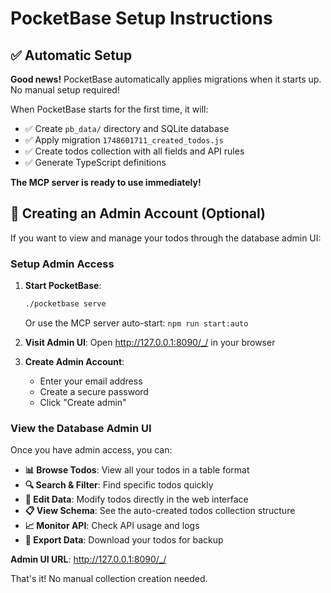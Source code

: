 # PocketBase Setup Instructions

## ✅ Automatic Setup

**Good news!** PocketBase automatically applies migrations when it starts up. No manual setup required!

When PocketBase starts for the first time, it will:

- ✅ Create `pb_data/` directory and SQLite database
- ✅ Apply migration `1748601711_created_todos.js`
- ✅ Create todos collection with all fields and API rules
- ✅ Generate TypeScript definitions

**The MCP server is ready to use immediately!**

## 🔧 Creating an Admin Account (Optional)

If you want to view and manage your todos through the database admin UI:

### Setup Admin Access

1. **Start PocketBase**:

   ```bash
   ./pocketbase serve
   ```

   Or use the MCP server auto-start: `npm run start:auto`

2. **Visit Admin UI**: Open http://127.0.0.1:8090/_/ in your browser

3. **Create Admin Account**:
   - Enter your email address
   - Create a secure password
   - Click "Create admin"

### View the Database Admin UI

Once you have admin access, you can:

- **📊 Browse Todos**: View all your todos in a table format
- **🔍 Search & Filter**: Find specific todos quickly
- **📝 Edit Data**: Modify todos directly in the web interface
- **📋 View Schema**: See the auto-created todos collection structure
- **📈 Monitor API**: Check API usage and logs
- **💾 Export Data**: Download your todos for backup

**Admin UI URL**: http://127.0.0.1:8090/_/

That's it! No manual collection creation needed.
